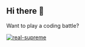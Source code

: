 ## Hi there 👋

Want to play a coding battle?

<a href="#" data-href="#"><p align="left"> <img src="https://komarev.com/ghpvc/?username=emmanuel-smiju-imerit&label=Profile%20views&color=0e75b6&style=flat" alt="real-supreme" /> </p></a>
